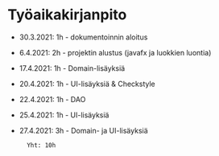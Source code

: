 # Työaikakirjanpito
* 30.3.2021: 1h - dokumentoinnin aloitus
* 6.4.2021: 2h - projektin alustus (javafx ja luokkien luontia)  
* 17.4.2021: 1h - Domain-lisäyksiä
* 20.4.2021: 1h - UI-lisäyksiä & Checkstyle
* 22.4.2021: 1h - DAO
* 25.4.2021: 1h - UI-lisäyksiä
* 27.4.2021: 3h - Domain- ja UI-lisäyksiä

        Yht: 10h
